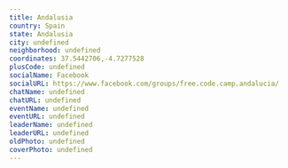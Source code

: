 ```yaml
---
title: Andalusia
country: Spain
state: Andalusia
city: undefined
neighborhood: undefined
coordinates: 37.5442706,-4.7277528
plusCode: undefined
socialName: Facebook
socialURL: https://www.facebook.com/groups/free.code.camp.andalucia/
chatName: undefined
chatURL: undefined
eventName: undefined
eventURL: undefined
leaderName: undefined
leaderURL: undefined
oldPhoto: undefined
coverPhoto: undefined
---
```

